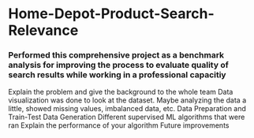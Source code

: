 # Home-Depot-Product-Search-Relevance
### Performed this comprehensive project as a benchmark analysis for improving the process to evaluate quality of search results while working in a professional capacitiy
Explain the problem and give the background to the whole team
Data visualization was done to look at the dataset. Maybe analyzing the data a little, showed missing values, imbalanced data, etc.
Data Preparation and Train-Test Data Generation
Different supervised ML algorithms that were ran
Explain the performance of your algorithm
Future improvements
